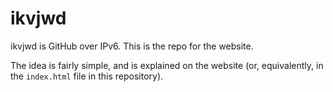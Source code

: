 ikvjwd
======

ikvjwd is GitHub over IPv6. This is the repo for the website.

The idea is fairly simple, and is explained on the website (or, equivalently, in the `index.html` file in this repository).
